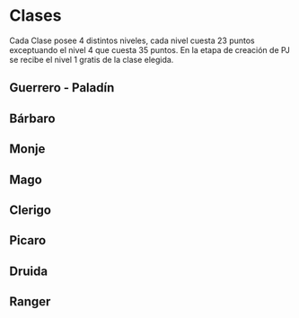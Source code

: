 # Clases

Cada Clase posee 4 distintos niveles, cada nivel cuesta 23 puntos exceptuando el nivel 4 que cuesta 35 puntos.
En la etapa de creación de PJ se recibe el nivel 1 gratis de la clase elegida.

## Guerrero - Paladín 

## Bárbaro

## Monje

## Mago

## Clerigo

## Picaro

## Druida

## Ranger